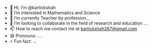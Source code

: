 - 👋 Hi, I’m @kartickshah
- 👀 I’m interested in Mathematics and Science
- 🌱 I’m currently Teacher by profession...
- 💞️ I’m looking to collaborate in the field of research and education ...
- 📫 How to reach me contact me at kartickshah267@gmail.com
- 😄 Pronouns: ...
- ⚡ Fun fact: ...

<!---
kartickshah/kartickshah is a ✨ special ✨ repository because its `README.md` (this file) appears on your GitHub profile.
You can click the Preview link to take a look at your changes.
--->

